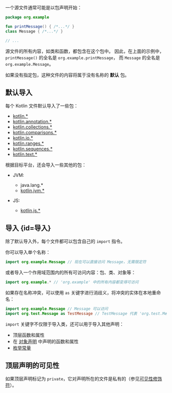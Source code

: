 [//]: # (title: 包和导入)

一个源文件通常可能是以包声明开始：

```kotlin
package org.example

fun printMessage() { /*...*/ }
class Message { /*...*/ }

// ...
```

源文件的所有内容，如类和函数，都包含在这个包中。
因此，在上面的示例中，`printMessage()` 的全名是 `org.example.printMessage`，
而 `Message` 的全名是 `org.example.Message`。

如果没有指定包，这种文件的内容将属于没有名称的 **默认** 包。

## 默认导入

每个 Kotlin 文件默认导入了一些包：

- [kotlin.*](https://kotlinlang.org/api/latest/jvm/stdlib/kotlin/index.html)
- [kotlin.annotation.*](https://kotlinlang.org/api/latest/jvm/stdlib/kotlin.annotation/index.html)
- [kotlin.collections.*](https://kotlinlang.org/api/latest/jvm/stdlib/kotlin.collections/index.html)
- [kotlin.comparisons.*](https://kotlinlang.org/api/latest/jvm/stdlib/kotlin.comparisons/index.html)
- [kotlin.io.*](https://kotlinlang.org/api/latest/jvm/stdlib/kotlin.io/index.html)
- [kotlin.ranges.*](https://kotlinlang.org/api/latest/jvm/stdlib/kotlin.ranges/index.html)
- [kotlin.sequences.*](https://kotlinlang.org/api/latest/jvm/stdlib/kotlin.sequences/index.html)
- [kotlin.text.*](https://kotlinlang.org/api/latest/jvm/stdlib/kotlin.text/index.html)

根据目标平台，还会导入一些其他的包：

- JVM:
  - java.lang.*
  - [kotlin.jvm.*](https://kotlinlang.org/api/latest/jvm/stdlib/kotlin.jvm/index.html)

- JS:
  - [kotlin.js.*](https://kotlinlang.org/api/latest/jvm/stdlib/kotlin.js/index.html)

## 导入 {id=导入}

除了默认导入外，每个文件都可以包含自己的 `import` 指令。

你可以导入单个名称：

```kotlin
import org.example.Message // 现在可以直接访问 Message，无需限定符
```

或者导入一个作用域范围内的所有可访问内容：包、类、对象等：

```kotlin
import org.example.* // 'org.example' 中的所有内容都变得可访问
```

如果存在名称冲突，可以使用 `as` 关键字进行消歧义，将冲突的实体在本地重命名：

```kotlin
import org.example.Message // Message 可以访问
import org.test.Message as TestMessage // TestMessage 代表 'org.test.Message'
```

`import` 关键字不仅限于导入类，还可以用于导入其他声明：

* 顶层函数和属性
* 在 [对象声明](object-declarations.md#object-declarations-overview) 中声明的函数和属性
* [枚举常量](enum-classes.md)

## 顶层声明的可见性

如果顶层声明标记为 `private`，它对声明所在的文件是私有的（参见[可见性修饰符](visibility-modifiers.md)）。
